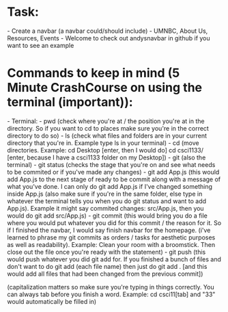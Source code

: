 <h1> Task: </h1>
    - Create a navbar (a navbar could/should include)
        - UMNBC, About Us, Resources, Events
    - Welcome to check out andysnavbar in github if you want to see an example

<h1>Commands to keep in mind (5 Minute CrashCourse on using the terminal (important)): </h1>
    - Terminal:
        - pwd (check where you're at / the position you're at in the directory. So if you want to cd to places make sure you're in the correct directory to do so)
        - ls (check what files and folders are in your current directory that you're in. Example type ls in your terminal)
        - cd (move directories. Example: cd Desktop [enter, then I would do] cd csci1133/ [enter, because I have a csci1133 folder on my Desktop])
    - git (also the terminal)
        - git status (checks the stage that you're on and see what needs to be commited or if you've made any changes)
        - git add App.js (this would add App.js to the next stage of ready to be commit along with a message of what you've done. I can only do git add App.js if I've changed something inside App.js (also make sure if you're in the same folder, else type in whatever the terminal tells you when you do git status and want to add App.js). Example it might say commited changes: src/App.js, then you would do git add src/App.js)
        - git commit (this would bring you do a file where you would put whatever you did for this commit / the reason for it. So if I finished the navbar, I would say finish navbar for the homepage. (i've learned to phrase my git commits as orders / tasks for aesthetic purposes as well as readability). Example: Clean your room with a broomstick. Then close out the file once you're ready with the statement)
        - git push (this would push whatever you did git add for. If you finished a bunch of files and don't want to do git add (each file name) then just do git add . [and this would add all files that had been changed from the previous commit])

(capitalization matters so make sure you're typing in things correctly. You can always tab before you finish a word. Example: cd csci11[tab] and "33" would automatically be filled in)

